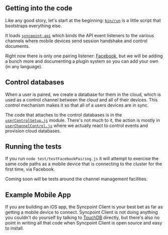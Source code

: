 ## Getting into the code

Like any good story, let's start at the beginning: [`bin/run`](../bin/run) is a little script that bootstraps everything else.

It loads [`syncpoint-api`](../lib/syncpoint-api.js) which binds the API event listeners to the various channels where mobile devices send session handshake and control documents.

Right now there is only one pairing listener: [Facebook](../lib/seesionFromFacebook.js), but we will be adding a bunch more and documenting a plugin system so you can add your own (in any language).

## Control databases

When a user is paired, we create a database for them in the cloud, which is used as a control channel between the cloud and all of their devices. This control mechanism makes it so that all of a users devices are in sync.

The code that attaches to the control databases is in the [`userControlSetup.js`](../lib/userControlSetup.js) module. There's not much to it, the action is mostly in [`userChannelControl.js`](../lib/userChannelControl.js) where we actually react to control events and provision cloud databases.

## Running the tests

If you run `node test/testFacebookPairing.js` it will attempt to exercise the same code paths as a mobile device that is connecting to the cluster for the first time, via Facebook.

Coming soon will be tests around the channel management facilities.

## Example Mobile App

If you are building an iOS app, the Syncpoint Client is your best bet as far as getting a mobile device to connect. Syncpoint Client is not doing anything you couldn't do yourself by talking to [TouchDB](https://github.com/couchbaselabs/TouchDB-iOS) directly, but there's also no point in writing all that code when Syncpoint Client is open source and easy to install.



